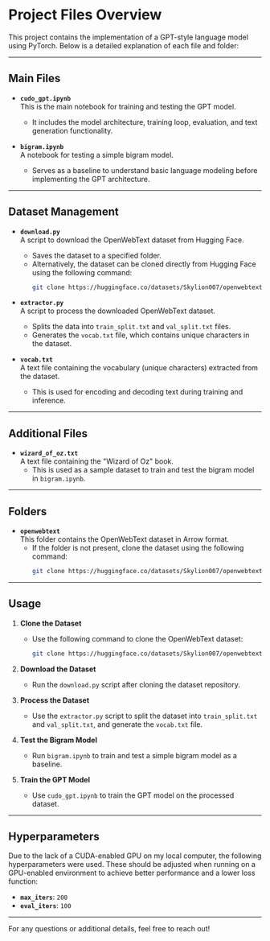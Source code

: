 # Project Files Overview

This project contains the implementation of a GPT-style language model using PyTorch. Below is a detailed explanation of each file and folder:

---

## **Main Files**

- **`cudo_gpt.ipynb`**  
  This is the main notebook for training and testing the GPT model.  
  - It includes the model architecture, training loop, evaluation, and text generation functionality.

- **`bigram.ipynb`**  
  A notebook for testing a simple bigram model.  
  - Serves as a baseline to understand basic language modeling before implementing the GPT architecture.

---

## **Dataset Management**

- **`download.py`**  
  A script to download the OpenWebText dataset from Hugging Face.  
  - Saves the dataset to a specified folder.  
  - Alternatively, the dataset can be cloned directly from Hugging Face using the following command:
    ```bash
    git clone https://huggingface.co/datasets/Skylion007/openwebtext
    ```

- **`extractor.py`**  
  A script to process the downloaded OpenWebText dataset.  
  - Splits the data into `train_split.txt` and `val_split.txt` files.  
  - Generates the `vocab.txt` file, which contains unique characters in the dataset.

- **`vocab.txt`**  
  A text file containing the vocabulary (unique characters) extracted from the dataset.  
  - This is used for encoding and decoding text during training and inference.

---

## **Additional Files**

- **`wizard_of_oz.txt`**  
  A text file containing the "Wizard of Oz" book.  
  - This is used as a sample dataset to train and test the bigram model in `bigram.ipynb`.

---

## **Folders**

- **`openwebtext`**  
  This folder contains the OpenWebText dataset in Arrow format.  
  - If the folder is not present, clone the dataset using the following command:
    ```bash
    git clone https://huggingface.co/datasets/Skylion007/openwebtext
    ```

---

## **Usage**

1. **Clone the Dataset**  
   - Use the following command to clone the OpenWebText dataset:  
     ```bash
     git clone https://huggingface.co/datasets/Skylion007/openwebtext
     ```

2. **Download the Dataset**  
   - Run the `download.py` script after cloning the dataset repository.

3. **Process the Dataset**  
   - Use the `extractor.py` script to split the dataset into `train_split.txt` and `val_split.txt`, and generate the `vocab.txt` file.

4. **Test the Bigram Model**  
   - Run `bigram.ipynb` to train and test a simple bigram model as a baseline.

5. **Train the GPT Model**  
   - Use `cudo_gpt.ipynb` to train the GPT model on the processed dataset.

---

## **Hyperparameters**

Due to the lack of a CUDA-enabled GPU on my local computer, the following hyperparameters were used. These should be adjusted when running on a GPU-enabled environment to achieve better performance and a lower loss function:

- **`max_iters`**: `200`  
- **`eval_iters`**: `100`

---

For any questions or additional details, feel free to reach out!
